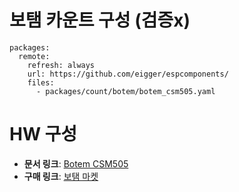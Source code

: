 # 보탬 카운트 구성 (검증x)
```
packages:
  remote:
    refresh: always
    url: https://github.com/eigger/espcomponents/
    files:
      - packages/count/botem/botem_csm505.yaml
```
# HW 구성
- **문서 링크**: [Botem CSM505](http://botem-e.com/kor/product/menu_00.html?pd_idx=24&tmode=view&code=2)
- **구매 링크**: [보탬 마켓](https://botemarket.com/kor/shop/shop.php?pmode=view&prodSeq=56&cg_code1=2)
